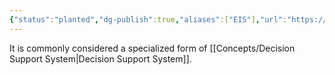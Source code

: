 ```yaml
---
{"status":"planted","dg-publish":true,"aliases":["EIS"],"url":"https://en.wikipedia.org/wiki/Executive_information_system#:~:text=An%20executive%20information%20system%20(EIS,information%20relevant%20to%20organizational%20goals.","definition":"An executive information system (EIS), also known as an executive support system (ESS),[1] is a type of management support system that facilitates and supports senior executive information and decision-making needs. It provides easy access to internal and external information relevant to organizational goals.","tags":["concept/general"],"creation_date":"2024-05-02 08:32","permalink":"/concepts/executive-information-system/","dgPassFrontmatter":true}
---
```


It is commonly considered a specialized form of [[Concepts/Decision Support System\|Decision Support System]].
